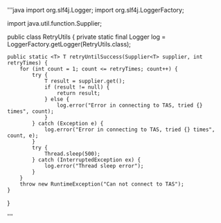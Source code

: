'''java
import org.slf4j.Logger;
import org.slf4j.LoggerFactory;

import java.util.function.Supplier;

public class RetryUtils {
	private static final Logger log = LoggerFactory.getLogger(RetryUtils.class);

	public static <T> T retryUntilSuccess(Supplier<T> supplier, int retryTimes) {
		for (int count = 1; count <= retryTimes; count++) {
			try {
				T result = supplier.get();
				if (result != null) {
					return result;
				} else {
					log.error("Error in connecting to TAS, tried {} times", count);
				}
			} catch (Exception e) {
				log.error("Error in connecting to TAS, tried {} times", count, e);
			}
			try {
				Thread.sleep(500);
			} catch (InterruptedException ex) {
				log.error("Thread sleep error");
			}
		}
		throw new RuntimeException("Can not connect to TAS");
	}
}

'''
